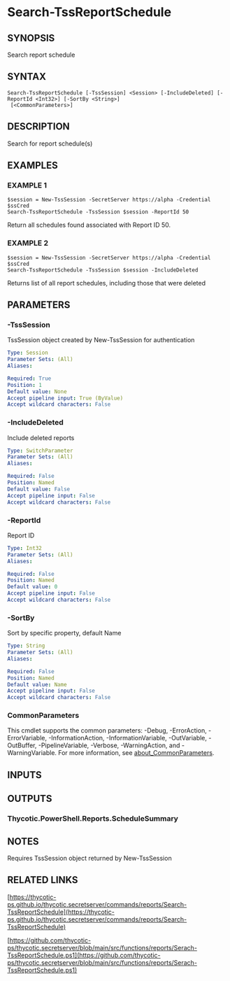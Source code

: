 # Search-TssReportSchedule

## SYNOPSIS
Search report schedule

## SYNTAX

```
Search-TssReportSchedule [-TssSession] <Session> [-IncludeDeleted] [-ReportId <Int32>] [-SortBy <String>]
 [<CommonParameters>]
```

## DESCRIPTION
Search for report schedule(s)

## EXAMPLES

### EXAMPLE 1
```
$session = New-TssSession -SecretServer https://alpha -Credential $ssCred
Search-TssReportSchedule -TssSession $session -ReportId 50
```

Return all schedules found associated with Report ID 50.

### EXAMPLE 2
```
$session = New-TssSession -SecretServer https://alpha -Credential $ssCred
Search-TssReportSchedule -TssSession $session -IncludeDeleted
```

Returns list of all report schedules, including those that were deleted

## PARAMETERS

### -TssSession
TssSession object created by New-TssSession for authentication

```yaml
Type: Session
Parameter Sets: (All)
Aliases:

Required: True
Position: 1
Default value: None
Accept pipeline input: True (ByValue)
Accept wildcard characters: False
```

### -IncludeDeleted
Include deleted reports

```yaml
Type: SwitchParameter
Parameter Sets: (All)
Aliases:

Required: False
Position: Named
Default value: False
Accept pipeline input: False
Accept wildcard characters: False
```

### -ReportId
Report ID

```yaml
Type: Int32
Parameter Sets: (All)
Aliases:

Required: False
Position: Named
Default value: 0
Accept pipeline input: False
Accept wildcard characters: False
```

### -SortBy
Sort by specific property, default Name

```yaml
Type: String
Parameter Sets: (All)
Aliases:

Required: False
Position: Named
Default value: Name
Accept pipeline input: False
Accept wildcard characters: False
```

### CommonParameters
This cmdlet supports the common parameters: -Debug, -ErrorAction, -ErrorVariable, -InformationAction, -InformationVariable, -OutVariable, -OutBuffer, -PipelineVariable, -Verbose, -WarningAction, and -WarningVariable. For more information, see [about_CommonParameters](http://go.microsoft.com/fwlink/?LinkID=113216).

## INPUTS

## OUTPUTS

### Thycotic.PowerShell.Reports.ScheduleSummary
## NOTES
Requires TssSession object returned by New-TssSession

## RELATED LINKS

[https://thycotic-ps.github.io/thycotic.secretserver/commands/reports/Search-TssReportSchedule](https://thycotic-ps.github.io/thycotic.secretserver/commands/reports/Search-TssReportSchedule)

[https://github.com/thycotic-ps/thycotic.secretserver/blob/main/src/functions/reports/Serach-TssReportSchedule.ps1](https://github.com/thycotic-ps/thycotic.secretserver/blob/main/src/functions/reports/Serach-TssReportSchedule.ps1)

